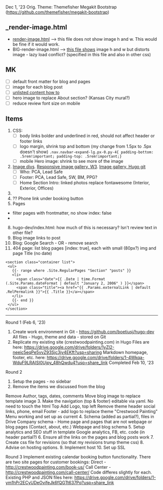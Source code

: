 Dec 1, '23
Orig. Theme: Themefisher Megakit Bootstrap (https://github.com/themefisher/megakit-bootstrap)

## _render-image.html
- [render-image.html](https://werat.dev/blog/automatic-image-size-attributes-in-hugo/) --> this file does not show image h and w. This would be fine if it would work.
- BIG-render-image.html --> [this file shows](https://christianoliff.com/blog/markdown-render-hooks-in-hugo/) image h and w but distorts image - lazy load conflict? (specified in this file and also in other css)

## MK 
- [ ] default front matter for blog and pages
- [ ] image for each blog post
- [ ] [unlisted content how to](https://bphogan.com/2020/08/11/2020-08-11-creating-unlisted-content-in-hugo/)
- [ ] hero image to replace About section? (Kansas City mural?)
- [ ] reduce review font size on mobile

## Items
1. CSS:
   - [ ] body links bolder and underlined in red, should not affect header or footer links
   - [ ] logo margin, shrink top and bottom (my change from 1.5px to .5px doesn't show) `.nav.navbar-expand-lg.px-0.py-4{
  padding-bottom: .5rem!important;
  padding-top: .5rem!important;}`
   - [ ] mobile Hero image: shrink to see more of the image
2. [Image divs](https://www.w3schools.com/howto/tryit.asp?filename=tryhow_css_images_side_by_side). [Responsive image gallery, W3](https://www.w3schools.com/css/tryit.asp?filename=trycss_image_gallery_responsive). [Image gallery, Hugo git](https://github.com/rootwork/hugo-module-gallery-grid)
   - [ ] Who: PCA, Lead Safe
   - [ ] Footer: PCA, Lead Safe, SW, BM, PPG?
   - [ ] Home Section Intro: linked photos replace fontawesome (Interior, Exterior, Offices)
5. 
6. ?? Phone link under booking button
7. Pages
 - filter pages with frontmatter, no show index: false
 - 
8. hugo-dev/index.html: how much of this is necessary? Isn't review text in other file?
9. Blog image links to post
10. Blog: Google Search - OR - remove search
11. 404 page: list blog pages [index: true], each with small (80px?) img and page Title (no date)
   ```
   <section class="container list">
    <ul>
      {{- range where .Site.RegularPages "Section" "posts" }}
      <li>
        <span class="date">{{ .Date | time.Format (.Site.Params.dateFormat | default "January 2, 2006" ) }}</span>
        <span class="title"><a href="{{ .Params.externalLink | default .RelPermalink }}">{{ .Title }}</a></span>
      </li>
      {{- end }}
    </ul>
   </section>
   ```


    
- - - - - - - - - - - - - - - - - - - - - - - - 
Round 1 (Feb 6, '23)
1. Create work environment in Git - https://github.com/boetiusj/hugo-dev
  All files - Hugo, theme and data - stored on Git
2. Replicate my existing site (crestwoodpainting.com) in Hugo
Files are here: https://drive.google.com/drive/folders/1yZI2-neeic5eqPe5vvZ93Sjc3jv4EKft?usp=sharing
Markdown homepage, footer, etc. here: https://drive.google.com/drive/folders/1-4Wkqa-WduF9LRAISI0Ujpy_48hQwdu4?usp=share_link
Completed Feb 10, '23

Round 2
1. Setup the pages - no sidebar
2. Remove the items we discussed from the blog

  Remove Author, tags, dates, comments
  Move blog image to replace template image
3. Make the navigation (top & footer) editable via yaml. No need to touch the html
  Top
    Add Logo, top left
    Remove theme header social links, phone, email
  Footer - add logo to replace theme "Crestwood Painting"
  Menu working and set up as current
4. Schema (added as partial?), files in Drive
  Company schema - Home page and pages that are not webpage or blog pages (Contact, about, etc.)
  Webpage and blog schema
5. Setup analytics and SEO stuff in template
  Google analytics,
  FB, etc. code (in header partial?)
6. Ensure all the links on the pages and blog posts work
7. Create css file for revisions (so that my revisions trump theme css)
8. Advise on hosting options.
9. Implement host
10. Set up SSL


Round 3
Implement existing calendar booking button functionality. There are two site pages for customer bookings:
     Direct - http://crestwoodpainting.com/book-us/
     Call Center - http://crestwoodpainting.com/call-center/
Code differes slightly for each.
Existing PHP and JSON files here: https://drive.google.com/drive/folders/1-ym1hPr2ECyUDeOvifeJk6fQGTt637Pq?usp=share_link
